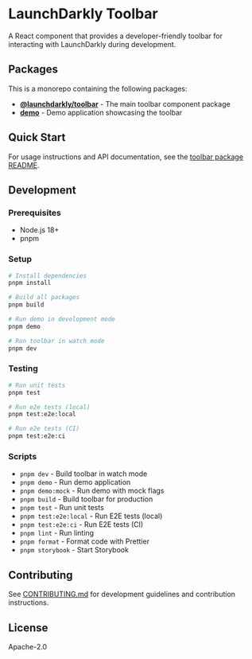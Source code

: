 # LaunchDarkly Toolbar

A React component that provides a developer-friendly toolbar for interacting with LaunchDarkly during development.

## Packages

This is a monorepo containing the following packages:

- **[@launchdarkly/toolbar](./packages/toolbar/)** - The main toolbar component package
- **[demo](./packages/demo/)** - Demo application showcasing the toolbar

## Quick Start

For usage instructions and API documentation, see the [toolbar package README](./packages/toolbar/README.md).

## Development

### Prerequisites

- Node.js 18+
- pnpm

### Setup

```bash
# Install dependencies
pnpm install

# Build all packages
pnpm build

# Run demo in development mode
pnpm demo

# Run toolbar in watch mode
pnpm dev
```

### Testing

```bash
# Run unit tests
pnpm test

# Run e2e tests (local)
pnpm test:e2e:local

# Run e2e tests (CI)
pnpm test:e2e:ci
```

### Scripts

- `pnpm dev` - Build toolbar in watch mode
- `pnpm demo` - Run demo application
- `pnpm demo:mock` - Run demo with mock flags
- `pnpm build` - Build toolbar for production
- `pnpm test` - Run unit tests
- `pnpm test:e2e:local` - Run E2E tests (local)
- `pnpm test:e2e:ci` - Run E2E tests (CI)
- `pnpm lint` - Run linting
- `pnpm format` - Format code with Prettier
- `pnpm storybook` - Start Storybook

## Contributing

See [CONTRIBUTING.md](./CONTRIBUTING.md) for development guidelines and contribution instructions.

## License

Apache-2.0
